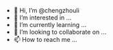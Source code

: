 - 👋 Hi, I’m @chengzhouli
- 👀 I’m interested in ...
- 🌱 I’m currently learning ...
- 💞️ I’m looking to collaborate on ...
- 📫 How to reach me ...

<!---
chengzhouli/chengzhouli is a ✨ special ✨ repository because its `README.md` (this file) appears on your GitHub profile.
You can click the Preview link to take a look at your changes.
--->
